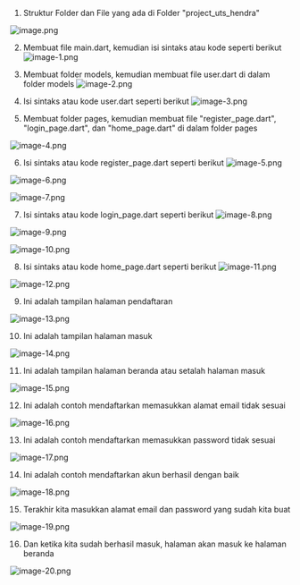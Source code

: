 1. Struktur Folder dan File yang ada di Folder "project_uts_hendra"

![image.png](image.png)

2. Membuat file main.dart, kemudian isi sintaks atau kode seperti berikut
![image-1.png](image-1.png)

3. Membuat folder models, kemudian membuat file user.dart di dalam folder models
![image-2.png](image-2.png)

4. Isi sintaks atau kode user.dart seperti berikut
![image-3.png](image-3.png)

5. Membuat folder pages, kemudian membuat file "register_page.dart", "login_page.dart", dan "home_page.dart" di dalam folder pages

![image-4.png](image-4.png)

6. Isi sintaks atau kode register_page.dart seperti berikut
![image-5.png](image-5.png)

![image-6.png](image-6.png)

![image-7.png](image-7.png)

7. Isi sintaks atau kode login_page.dart seperti berikut
![image-8.png](image-8.png)

![image-9.png](image-9.png)

![image-10.png](image-10.png)

8. Isi sintaks atau kode home_page.dart seperti berikut
![image-11.png](image-11.png)

![image-12.png](image-12.png)

9. Ini adalah tampilan halaman pendaftaran

![image-13.png](image-13.png)

10. Ini adalah tampilan halaman masuk

![image-14.png](image-14.png)

11. Ini adalah tampilan halaman beranda atau setalah halaman masuk

![image-15.png](image-15.png)

12. Ini adalah contoh mendaftarkan memasukkan alamat email tidak sesuai

![image-16.png](image-16.png)

13. Ini adalah contoh mendaftarkan memasukkan password tidak sesuai

![image-17.png](image-17.png)

14. Ini adalah contoh mendaftarkan akun berhasil dengan baik

![image-18.png](image-18.png)

15. Terakhir kita masukkan alamat email dan password yang sudah kita buat

![image-19.png](image-19.png)

16. Dan ketika kita sudah berhasil masuk, halaman akan masuk ke halaman beranda

![image-20.png](image-20.png)